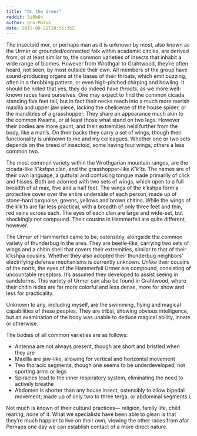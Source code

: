 ```yaml
---
title: "On the Urmer"
reddit: 3i0b8n
author: gro-Muluk
date: 2015-08-22T20:56:35Z
---
```


The insectoid mer, or perhaps man as it is unknown by most, also known as the Urmer or grounded/connected folk within academic circles, are derived from, or at least similar to, the common varieties of insects that inhabit a wide range of biomes. However from Wrothgar to Grahtwood, they’re often heard, not seen, by most outside their own. All members of the group have sound-producing organs at the bases of their throats, which emit buzzing, often in a throbbing pattern, or even high-pitched chirping and howling. It should be noted that yes, they do indeed have *throats*, as we more well-known races have ourselves. One may expect to find the common cicada standing five feet tall, but in fact their necks reach into a much more merish maxilla and upper jaw piece, lacking the chelicerae of the house spider, or the mandibles of a grasshopper. They share an appearance much akin to the common Kwama, or at least those what stand on two legs. However their bodies are more gaunt, and their extremities held further from the body, like a man’s. On their backs they carry a set of wings, though their functionality is unknown to me and my colleagues. Whether one or two sets depends on the breed of insectoid, some having four wings, others a less common two.

The most common variety within the Wrothgarian mountain ranges, are the cicada-like *K’kshpa* clan, and the grasshopper-like *K’k’ts*. The names are of their own language, a guttural and confusing tongue made primarily of click and hisses. Both are adorned with two sets of wings, which open to a full breadth of at max, five and a half feet. The wings of the k’kshpa form a protective cover over the entire underside of each person, made up of stone-hard turquoise, greens, yellows and brown chitins. While the wings of the k’k’ts are far less practical, with a breadth of only three feet and thin, red veins across each. The eyes of each clan are large and wide-set, but shockingly not compound. Their cousins in Hammerfell are quite different, however.

The Urmer of Hammerfell came to be, ostensibly, alongside the common variety of thunderbug in the area. They are beetle-like, carrying two sets of wings and a chitin shell that covers their extremities, similar to that of their k’kshpa cousins. Whether they also adopted their thunderbug neighbors’ electrifying defense mechanisms is currently unknown. *Unlike* their cousins of the north, the eyes of the Hammerfell Urmer are compound, consisting of uncountable receptors. It’s assumed they developed to assist seeing in sandstorms. This variety of Urmer can also be found in Grahtwood, where their chitin hides are far more colorful and less dense, more for show and less for practicality.

Unknown to any, including myself, are the swimming, flying and magical capabilities of these peoples. They are tribal, showing obvious intelligence, but an examination of the body was unable to deduce magical ability, innate or otherwise.

The bodies of all common varieties are as follows:

* Antenna are not always present, though are short and bristled when they are
* Maxilla are jaw-like, allowing for vertical and horizontal movement
* Two thoracic segments, though one seems to be underdeveloped, not sporting arms  or legs
* Spiracles lead to the inner respiratory system, eliminating the need to actively breathe
* Abdomen is shorter than any house insect, ostensibly to allow bipedal movement; made up of only two to three terga, or abdominal segments.\

Not much is known of their cultural practices— religion, family life, child rearing, none of it. What we specialists have been able to glean is that they’re much happier to live on their own, viewing the other races from afar. Perhaps one day we can establish contact of a more direct nature.

